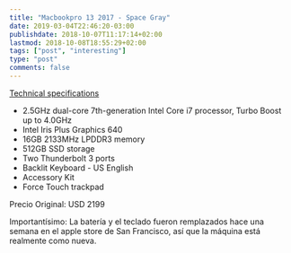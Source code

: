 ```yaml
---
title: "Macbookpro 13 2017 - Space Gray"
date: 2019-03-04T22:46:20-03:00
publishdate: 2018-10-07T11:17:14+02:00
lastmod: 2018-10-08T18:55:29+02:00
tags: ["post", "interesting"]
type: "post"
comments: false
---
```


[Technical specifications](https://support.apple.com/kb/SP754?locale=en_US)

* 2.5GHz dual-core 7th-generation Intel Core i7 processor, Turbo Boost up to 4.0GHz
* Intel Iris Plus Graphics 640
* 16GB 2133MHz LPDDR3 memory
* 512GB SSD storage
* Two Thunderbolt 3 ports
* Backlit Keyboard - US English
* Accessory Kit
* Force Touch trackpad

Precio Original: USD 2199

Importantísimo: La batería y el teclado fueron remplazados hace una semana en el apple store de San Francisco, así que la máquina está realmente como nueva. 